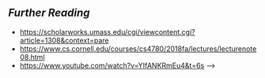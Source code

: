 <!-- ---
title: Notes on Linear Regression
date: 2020-03-08
categories: [Statistics]
tags: [linear regression, statistics, supervised learning]
math: true
---

>Linear regression is a quintessential technique in  statistical modelling. In this document we first explore the intuition behind linear regression from the perspective of optimisation theory, before contrasting this with a statistical interpretation under a probabilstic framework.

---

## **What is regression?**

Regression in machine learning refers to a subset of supervised learning techniques which aim to predict the value of a target output given a corresponding input. 

In general in the supervised setting we have some $N$-set of input variables $\mathbf X = [\mathbf x_1, ..., \mathbf x_N]$ and an associated set of output variables $$\mathbf y = [y_1,...,y_N]$$. Each observation in our dataset $$\mathcal D$$ contains the ordered tuples of input and the output, $$\mathcal{D} = \left\{(x_1, y_1), ..., (x_N, y_N)\right\}$$. 

We assume the existence of some underlying latent function $f$ which relates the inputs to the outputs such that $$y_n = f(\mathbf x_n)$$. In the noisy setting, we assume that our observed outputs are corrupted by noise $\varepsilon$, so that $$y_n = f(\mathbf x_n) + \varepsilon$$. To that extent we might describe our data as being comprised of some part true signal and some part noise. 

Our task is to identify and capture the true signal contained within the data in order to learn the structure of the data generating process and to make predictions for unseen values at novel test inputs.  

>There are many synonyms used to describe the concepts of *inputs* and *outputs* across the various fields of maths, statistics and the sciences. Here are a few examples:
> - **Inputs**: &nbsp; features, &nbsp; predictors, &nbsp; covariates, &nbsp; independent variables.
> - **Outputs**: &nbsp; targets, &nbsp; outcomes, &nbsp; responses, &nbsp; dependent variables. 
{:.prompt-info}

## **Model Formulation**

To facilitate the modelling process, we often permit some simplifying assumptions about the data or the data generating process. In the case of linear regression, we assume that the underlying relationship between the inputs and outputs is linear. 

### **Linear Least Squares Regression**.

The straightforward and simple way to think about linear regression is simply finding the straight line that fits nicely through all the data points. We have an $N$-set of $D$-dimensional features or inputs $\mathbf X = [\mathbf x_1,...,\mathbf x_N]$ which we believe is linearly related to a target variable $\mathbf y = [y_1,...,y_N]$. This is to say that we believe there exists some coefficients $\beta \in \mathbb R^D$ and intercept $\beta_0$ such that, $\ \mathbf y = \beta \ \mathbf X + \beta_0. \ $ In other words we have, $y_n = \beta_0 + \beta_1 x_{n1} + ... + \beta_D x_{nD}. \ $ The $N \times D$ dimensional data matrix $\mathbf X$ is known as the design matrix whose rows correspond to our independent samples $\mathbf x_n \in \mathbb{R}^D$. 

For notational convenience we often prepend a one to each feature vector and denote all linear parameters $\beta,\beta_0$ as a single parameter vector $\mathbf \beta = (\beta_0, \beta_1, ..., \beta_D).$ Then we simply denote $\mathbf{\hat{y}} = \beta \ \mathbf{X}$ as the matrix product of augmented design matrix $\mathbf{X} \in \mathbb R^{N \times (D+1)}$ and the parameter vector $\beta.$

Our aim is to use our sample of data $$\mathcal{D} = \left\{(x_1, y_1), ..., (x_N, y_N)\right\}$$ to estimate appropriate values for $\beta$. That is, we want to find values $\hat \beta$ which provide optimal target predictions $\mathbf{\hat{y}} = \hat \beta \ \mathbf x$ so that $\mathbf{\hat{y}}$ is as close as possible to the true observed target variables $\mathbf y.$ 

Mathematically we formulate this as a **minimisation of squared error terms**, which is why the method is often called *linear least squares regression*. We formulate a loss function and seek to minimise it. We want to find $\hat \beta$ and $\hat c$ which solve 

$$
\arg \min_{\beta, c}\left\{ \ ||\mathbf y - \mathbf{\hat{y}} ||^2 \ \right\} \ = \  \arg \min_{\beta, c}\left\{ \ \sum_{n=1}^N (y_n - \hat y_n)^2 \ \right\}, \phantom{123}\text{where }\mathbf{\hat{y}} = \hat \beta \ \mathbf X.
$$

This optimisation problem has an analytical solution, and can be solved exactly so long as the matrix $\mathbf{X}^T\mathbf{X}$ is invertible (where $\mathbf{X}^T$ is the transpose of $\mathbf{X}$). Let $L(\beta; \mathcal D)$ denote our objective which is a function with respect $\beta$ conditioned on the observed data $\mathcal D$. We have

$$
L(\beta; \mathcal D) = || \mathbf y - \mathbf X \beta || = (\mathbf y - \mathbf X \beta)^T(\mathbf y - \mathbf X \beta).
$$

We differentiate this objective to determine the optimising values of the vectors coefficients $\beta$. We get, 

$$
\frac{\partial}{\partial \beta}\left[(\mathbf y - \mathbf X \beta)^T(\mathbf y - \mathbf X \beta)\right ] = 2 \mathbf X^T (\mathbf y - \mathbf X \beta).
$$

Setting this quantity equal to zero and rearranging, we get, 

$$
\begin{align*}
2 \mathbf X^T (\mathbf y - \mathbf X \beta) 
& = 0 
\\ 
\implies \ \mathbf X^T\mathbf X \beta &= \mathbf X^T \mathbf y
\\ 
\implies \qquad \ \ \beta &= (\mathbf X^T\mathbf X)^{-1} \mathbf X^T \mathbf y.
\end{align*}
$$

We obtain a closed-form solution for the optimal value estimate of the parameter vector $\hat \beta$. This is given by 

$$
\hat \beta = (\mathbf{X}^T\mathbf{X})^{-1}\mathbf{X}^T\mathbf{y}
$$

This equation is known as the **Normal Equation**. The term $(\mathbf{X}^T\mathbf{X})^{-1}\mathbf{X}^T$ is essentially a projection matrix, projecting the target vector $\mathbf{y}$ onto the space spanned by the columns of $\mathbf{X}$. 

This deterministic analytical approach to linear regression, encapsulated by the Normal Equation, offers a clear and direct method for parameter estimation. It hinges on the assumption of a linear relationship between the independent variables and the dependent variable, and it focuses on minimizing the sum of squared differences between observed and predicted values. We might intuitively think about this approach as fitting a straight line through the data which minimises the distances or errors from datapoints to line. Note that linear regression can be used with both continuous or categorical features as well as with both continuous or categorical targets.

> Be careful with how you prepare and encode your categorical features. If one feature describes distinct nominal categories, e.g., [`cat`, `dog`, `frog`], it may make more sense to one-hot encode rather than integer encode. I.e., `cat` $\to [1,0,0]$, `dog` $\to [0,1,0]$ and `frog` $\to [0,0,1]$, rather than integer encoding `cat`$\to [0]$, `dog`$\to [1]$ and `frog`$\to [2]$. Otherwise we nonsensically suggest to the model that these categories are in some way ordered, or that the additive contribution of `frog` is twice that of `dog`.
{:.prompt-danger}

>For very large datasets, it can be computationally prohibitive to directly compute the analytical solution to the normal equations. In such a setting, it may be appropriate to use an approximate iterative optimisation technique such as stochastic or minibatch gradient descent. 
{:.prompt-tip}

### **A Probabilistic Formulation**.

An alternative approach is to reason about the problem from a probabilistic perspective. In general with probabilistic regression we assume that there exists some latent or unobserved function $f$ which exactly relates inputs $\mathbf X$ and outputs $\mathbf y$. This is the true deterministic signal that we want to capture with our model. Unfortunately the observed data is noisy. In other words the observed data = true signal + noise. We consider this noise to be a probabilistic component that is an obstacle to us learning the true form of $f$. 

In the case of a linear regression, we constrain the space of possible functions to be linear as a modelling assumption. In fact, when we look at real world data, we see it rarely (if ever) follows an exactly linear relationship. The data points deviate by some margin of error from being a straight line. Again as a modelling assumption, we assume that this margin of error or noise is normally distributed with mean zero. 

In other words, under this framework we suppose that each $\ y_n = \beta \mathbf x_n + \varepsilon_n, \quad \varepsilon_n \sim \mathcal N(0,\sigma^2). \ $ That is, we hypothesise that the observed target values $y_n$ lie along the hyperplane $\beta \mathbf{X}$, but deviate slightly from the hyperplane by some margin of error $\varepsilon_n$. 

This can be expressed in notation as $y_n \mid \beta, \sigma^2, \mathbf x_n \sim \mathcal N(\beta \ \mathbf x_n, \sigma^2).\ $ That is, the conditional distribution of the target values $y_n$ is normally distributed around the mean $\beta \ \mathbf{x}_n$ with variance $\sigma^2$.

>Pay attention to the distinction regarding what we prescribe to be normally distributed. We do not require that the marginal distribution of the targets or features be Gaussian. That is, we do not require $\mathbf y \sim \mathcal N(\cdot, \cdot),$ nor do we require $\mathbf X \sim \mathcal N(\cdot, \cdot)$. Rather we specify that the conditional distribution $\mathbf y \mid \mathbf X \sim \mathcal N(\cdot, \cdot)$ of targets given features is Gaussian. 
{:.prompt-warning}

A key asssumption here is that of **homoscedasticity**. In other words we assume a fixed or constant variance $\sigma^2$ which does not depend on the value of the input. The amount of noise variance is constant regardless of which region of input space we are considering. 

Although this variance term $\sigma^2$ does not vary conditional on the inputs $\mathbf X$, it does depends on the observed outputs $\mathbf y$. Therefore we consider it a parameter to be learned during optimisation. 

We use maximum likelihood estimation to determine point estimates for the most likely values of the coefficient parameters $\beta$ and noise variances $\sigma^2$ conditioned on the observed data $\mathcal D = \{(\mathbf x_1,y_1), ...,(\mathbf x_n,y_n)\}.$

What we will see is that maximum likelihood estimation and mean squared error minimisation are equivalent in the case of Gaussian likelihood terms. To show this, we first recall that the probability density function for a Gaussian distribution on some variable $y$ with mean $\mu$ and variance $\sigma^2$ is:

$$
\text{Normal PDF}: \quad p(y \mid \mu, \sigma^2) = \frac{1}{\sqrt{2\pi\sigma^2}} \exp\left(-\frac{(y-\mu)^2}{2\sigma^2}\right).
$$

Suppose we have a dataset $\mathcal D$ of $N$ observations $\{(x_n, y_n)\}_{n=1}^N$, where we assume that the relationship between $x_n$ and $y_n$ is linear with additive Gaussian noise, i.e. $y_n = \beta x_n + \epsilon_n$, where $\epsilon_n \sim \mathcal{N}(0, \sigma^2)$. We assume each observation in the dataset is independent. Therefore the likelihood function is the product of the independent densities $y_n \mid \beta, \sigma^2, \mathbf x_n \sim \mathcal N(\beta \mathbf x_n, \sigma^2)$,

$$
\begin{align*}
p(y_1, \ldots, y_N \mid \mathbf x_1, \ldots, \mathbf x_N, \beta, \sigma^2) &= \prod_{n=1}^N p(y_n \mid \mathbf x_n, \beta_0, \beta_1, \sigma^2) \\[.5em]
&= \prod_{n=1}^N \frac{1}{\sqrt{2\pi\sigma^2}} \exp\left(-\frac{(y_n - \beta \mathbf x_n)^2}{2\sigma^2}\right)
\end{align*}
$$

Taking the logarithm of the likelihood, we obtain the log-likelihood,

$$
\begin{align*}
& = \log \left\{\prod_{n=1}^N \frac{1}{\sqrt{2\pi\sigma^2}} \exp\left(-\frac{(y_n - \beta \mathbf x_n)^2}{2\sigma^2}\right)\right\}

\\[1em]

& = \sum_{n=1}^N \log \left\{
\frac{1}{\sqrt{2\pi\sigma^2}}\exp\left(
-\frac{(y_n - \beta \mathbf x_n)^2}{2\sigma^2}
\right)\right\}

\\[1em]

&= \sum_{n=1}^N \left\{
\log \left(\frac{1}{\sqrt{2\pi\sigma^2}}\right)+
\log\left(\exp\left(-\frac{(y_n - \beta \mathbf x_n)^2}{2\sigma^2}\right)\right)
\right\} 

\\[1em]

&= \sum_{n=1}^N \left\{
-\log \left(\sqrt{2\pi\sigma^2}\right)-
\left(\frac{(y_n - \beta \mathbf x_n)^2}{2\sigma^2}\right)
\right\} 

\\[1em]

&= -\sum_{n=1}^N \left\{
\log \left(\sqrt{2\pi\sigma^2}\right)+
\left(\frac{(y_n - \beta \mathbf x_n)^2}{2\sigma^2}\right)
\right\} 

\end{align*}
$$

Taking the negative, we obtain the negative log-likelihood, $\mathcal L,$ 

$$
\mathcal{L}(\ \beta ; \ \mathcal D \ ) = \sum_{n=1}^N \left\{
\log \left(\sqrt{2\pi\sigma^2}\right)+
\left(\frac{(y_n - \beta \mathbf x_n)^2}{2\sigma^2}\right)
\right\} 
$$

The MLE estimates of the linear coefficients $\beta = [\beta_0, \beta_1, ..., \beta_D]$ and noise variance $\hat \sigma^2$ are found by minimizing the negative log-likelihood function:

$$
\hat{\beta}, \hat{\sigma}^2 = \arg\min_{\beta, \sigma^2} \mathcal{L}(\beta, \sigma^2; \ \mathcal D)
\\[-.5em]
$$

We see that the first log term in the summation does not depend on $\beta_0, \beta_1$ and so these terms vanish in the derivatives $\frac{\partial\mathcal{L}}{\partial \beta_0}$ and $\frac{\partial\mathcal{L}}{\partial \beta_1}.$ Likewise the constant coefficient $\sigma^{-2}$ does not influence the optimising parameters. We can see then that MLE is equivalent to minimizing the MSE between the predicted values $\hat{y}_n = \beta \mathbf x_n$ and the observed values $y_n$,

$$
\begin{align*}
\arg \min_{\beta, \sigma^2} \ \mathcal{L}(\beta; \mathcal D) 
&= 
\arg \min_{\beta, \sigma^2} \ \sum_{n=1}^N \left\{
\log \left(\sqrt{2\pi\sigma^2}\right)+
\left(\frac{(y_n - \beta \mathbf x_n)^2}{2\sigma^2}\right)
\right\} 
\\[1.5em] 
&=
\arg \min_{\beta, \sigma^2} \ \sum_{n=1}^N \left\{ \frac{(y_n - \beta \mathbf x_n)^2}{2\sigma^2}
\right\} 
\\[1.5em]
&=
\arg \min_{\beta, \sigma^2} \ \left\{ \frac{1}{2\sigma^2} \sum_{n=1}^N  (y_n - \beta \mathbf x_n)^2 \right\}.
\end{align*}
$$

We see that the loss function reduces down to a quantity proportional to the mean squared error formulation from the previous section. From here we need simply determine the particular values of the noise variance $\sigma^2$ and linear coefficients $\beta$ which minimise this negative log likelihood $\mathcal L$, subject to the constraint that $\sigma^2$ > 0. 

The process of learning or determining optimal model parameters is often called *training*. In this section we use maximum likelihood estimation to determine the optimal value for the linear coefficients $\beta$ and noise variance $\sigma^2$.  Intuitively we might think of this approach as considering the most likely or plausible values for the parameters, under the assumption of Gaussian likelihoods. 


## **Inference**

The term inference does a lot of heavy lifting in statistics. In this case we use the term inference to describe the learning of model parameters, as well as the prediction of target values at unseen test inputs. 

After training our model we can condition on a particular input value to obtain a point estimate for the output value. We simply compute the product of the test input $\hat{\mathbf{x}}$ and the learned coefficient vector $\hat{\beta},$ so that $\hat{y} = \hat{\beta} \hat{\mathbf{x}}$.

>Recall the five basic assumptions of linear regression.
>1. linearity, the inputs and outputs are linearly related.
>2. independence, observation are sampled independently.
>3. homoscedasticity, assuming constant noise variance,
>4. residuals, the model errors have mean zero and are uncorrelated. 
>5. normality, our additive noise is Gaussian distributed. 
{:.prompt-info}


### **Uncertainty Quantification**

The other delightful benefit of probabilistic modelling is in the capacity for quantifying the uncertainty of our estimates. In this case, we can construct confidence intervals around our point estimate to quantify uncertainty. What do the confidence intervals describe? 

Well we are grappling with random variables rather than deterministic formulas. Confidence intervals capture the variation in the sampling process. For a particular sampled person with height $X=x$, we estimate that the person will have weight $y = mx + c$, where $m$ and $c$ are our OLS parameter estimates. However $y$ is Gaussian with mean $mx+c$ and variance $\sigma^2$. You could have a short heavy person or a tall light person. Depending on who we get in the sample, there is some variation. 

Suppose we construct a $95%$ CI (equivalent to +/- 2 sigma from the mean). We would expect on average that if we sampled 100 people at weight $X=x$, then $95%$ of them would be inside the interval and $5%$ would be outside, assuming our model is true.  


## **Linear Regression in Python**

In Python, linear regression can be easily implemented using libraries such as `scikit-learn`. The `LinearRegression` class in `scikit-learn` provides a simple interface for fitting a linear model to data. Here's an example of how to use it:

```python
from sklearn.linear_model import LinearRegression

# Assuming X and y are already defined as the features and target
regressor = LinearRegression()
regressor.fit(X, y)

# The coefficients can be accessed
beta_hat = regressor.coef_
c_hat = regressor.intercept_
```


## **Evaluating Goodness of Fit**

In supervised learning, determining how well a model fits the data is a crucial step. Various statistical measures and tests are employed to assess this fit, each providing insights into different aspects of the model's performance.

#### R-squared (Coefficient of Determination)

The R-squared, or the coefficient of determination, is one of the most commonly used metrics in regression analysis. It represents the proportion of the variance in the dependent variable that is predictable from the independent variables. R-squared values range from 0 to 1, where a higher value indicates a better fit.

The R-squared is calculated as:

$$\begin{align*} R^2 := 1 − \frac{\text{Sum of Squares of Residuals (SSR)}}{\text{Total Sum of Squares (SST)}}, \end{align*}$$

where SSR is the sum of the squared differences between the observed values and the predicted values, and SST is the total variance in the observed data.

#### Adjusted R-squared

While R-squared is a useful indicator, it has a limitation: it tends to increase with the addition of more predictors, regardless of their relevance. The Adjusted R-squared addresses this by adjusting for the number of predictors in the model:

$$\text{Adjusted } R^2 := 1 - \frac{(1-R^2)(N-1)}{(N-P-1)},$$

where $P \in \mathbb N$ is the number of predictors or features. This adjustment makes it a more reliable metric, especially for models with a large number of predictors.


#### Root Mean Sqaured Error

RMSE is a commonly used measure that quantifies the difference between the predicted values and the observed values. It's particularly useful because it is in the same units as the response variable. Lower values of RMSE indicate a better fit.

$$\text{RMSE}(\mathbf y, \mathbf{\hat{y}}) := \sqrt{\frac{\sum_{n=1}^N (y_n - \hat{y_n})}{N}}.$$


#### Residual Analysis. 

The discrepancies or errors between what our models predicts and what was truly observed are known as residuals. Our aim was to capture the signal within the data, under the framework that signal = data + noise. Therefore we would hope that the model residuals appear like random Gaussian noise, with no discernible trend or pattern. If there is a some clear pattern or structure visible in the residuals, this would suggest that our model has failed to capture some informative aspect or signal within the data. 

Likewise, we would expect to observe that the variance of these residuals is similar across the entire input space. This would be in line with our assumption of homoscedasticity. If there is some structure within the residuals, such that the variance appears to depend on the mean, then the standard linear regression may not necessarily the most appropriate model for the data. We may instead consider a generalised linear model.  


## **Basis Function Expansion**

In the realm of linear regression, the concept of basis function expansion plays a pivotal role in enhancing the model's flexibility and capability to capture complex relationships in data. While linear regression is powerful in its simplicity, its straightforward approach of modeling relationships directly as linear combinations of input variables can be limiting when dealing with non-linear patterns. 

The core idea of this section can be summarised in a single sentence, "*linear models are linear in the parameters, not in the features*". But what does this mean? 

We can engineer our features using basis function expansion to better captrue nonlinearities in the data. Basis functions are a set of functions that are used to transform the original input variables into a new set of features. Essentially, they are a means of preprocessing the input data to enable the linear model to capture more complex relationships. Common choices for basis functions include polynomial functions and trigonometric functions.

By applying these basis functions to the input variables, we transform the input space into a new feature space where linear relationships are more likely to exist or are more pronounced. For example, applying a quadratic basis function to an input feautre $x$ would transform it into $x^2$, enabling the linear model to capture quadratic relationships in the original data.

Let $\phi(\cdot)$ denote some basis function. For an input $\mathbf x_n$, the transformed feature vector $\phi(\mathbf x_n) = [\phi(x_{n1}), \ldots, \phi(x_{nD})].$ The linear regression model then becomes,
$$\hat y_n = \beta^T \phi(\mathbf x_n).$$

Here the vector of coefficients $\beta$ acts upon the transformed feature space. The design matrix $\mathbf X$ in the original formulation is replaced by a transformed design matrix $\Phi$, where each row is the transformed feature vector of the corresponding observation. 





<!-- 
```python
Code Block
```
 -->


## *Further Reading*

- https://scholarworks.umass.edu/cgi/viewcontent.cgi?article=1308&context=pare 
- https://www.cs.cornell.edu/courses/cs4780/2018fa/lectures/lecturenote08.html
- https://www.youtube.com/watch?v=YIfANKRmEu4&t=6s -->
